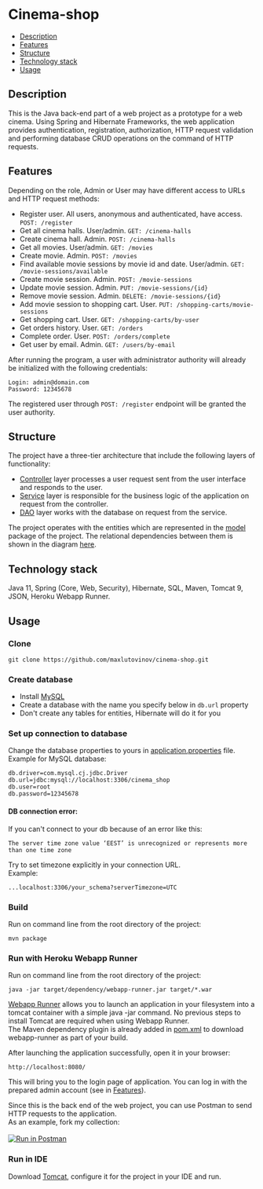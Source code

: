 # Cinema-shop

<!-- TOC -->

* [Description](#description)
* [Features](#features)
* [Structure](#structure)
* [Technology stack](#technology-stack)
* [Usage](#usage)

<!-- TOC -->

## Description

This is the Java back-end part of a web project as a prototype for a web cinema. Using Spring and Hibernate Frameworks,
the web application provides authentication, registration, authorization, HTTP request validation and performing
database CRUD operations on the command of HTTP requests.

## Features

Depending on the role, Admin or User may have different access to URLs and HTTP request methods:<br>

* Register user. All users, anonymous and authenticated, have access. `POST: /register`
* Get all cinema halls. User/admin. `GET: /cinema-halls`
* Create cinema hall. Admin. `POST: /cinema-halls`
* Get all movies. User/admin. `GET: /movies`
* Create movie. Admin. `POST: /movies`
* Find available movie sessions by movie id and date. User/admin. `GET: /movie-sessions/available`
* Create movie session. Admin. `POST: /movie-sessions`
* Update movie session. Admin. `PUT: /movie-sessions/{id}`
* Remove movie session. Admin. `DELETE: /movie-sessions/{id}`
* Add movie session to shopping cart. User. `PUT: /shopping-carts/movie-sessions`
* Get shopping cart. User. `GET: /shopping-carts/by-user`
* Get orders history. User. `GET: /orders`
* Complete order. User. `POST: /orders/complete`
* Get user by email. Admin. `GET: /users/by-email`

After running the program, a user with administrator authority will already be initialized with the following
credentials:

    Login: admin@domain.com
    Password: 12345678

The registered user through `POST: /register` endpoint will be granted the user authority.

## Structure

The project have a three-tier architecture that include the following layers of functionality:

- [Controller](src/main/java/cinema/controller) layer processes a user request sent from the user interface and responds
  to the user.
- [Service](src/main/java/cinema/service) layer is responsible for the business logic of the application on request from
  the controller.
- [DAO](src/main/java/cinema/dao) layer works with the database on request from the service.

The project operates with the entities which are represented in the [model](src/main/java/cinema/model) package of the
project. The relational dependencies between them is shown in the diagram [here](cinema_uml.png).

## Technology stack

Java 11, Spring (Core, Web, Security), Hibernate, SQL, Maven, Tomcat 9, JSON, Heroku Webapp Runner.

## Usage

### Clone

    git clone https://github.com/maxlutovinov/cinema-shop.git

### Create database

* Install [MySQL](https://dev.mysql.com/downloads/workbench/)
* Create a database with the name you specify below in `db.url` property
* Don't create any tables for entities, Hibernate will do it for you

### Set up connection to database

Change the database properties to yours in [application.properties](src/main/resources/application.properties) file.<br>
Example for MySQL database:

    db.driver=com.mysql.cj.jdbc.Driver
    db.url=jdbc:mysql://localhost:3306/cinema_shop
    db.user=root
    db.password=12345678

#### DB connection error:

If you can't connect to your db because of an error like this:

    The server time zone value ‘EEST’ is unrecognized or represents more than one time zone

Try to set timezone explicitly in your connection URL. <br>Example:

    ...localhost:3306/your_schema?serverTimezone=UTC

### Build

Run on command line from the root directory of the project:

    mvn package

### Run with Heroku Webapp Runner

Run on command line from the root directory of the project:

    java -jar target/dependency/webapp-runner.jar target/*.war

[Webapp Runner](https://github.com/heroku/devcenter-webapp-runner) allows you to launch an application in your
filesystem into a tomcat container with a simple java -jar command. No previous steps to install Tomcat are required
when using Webapp Runner.<br>
The Maven dependency plugin is already added in [pom.xml](pom.xml) to download webapp-runner as part of your build.

After launching the application successfully, open it in your browser:

    http://localhost:8080/

This will bring you to the login page of application. You can log in with the prepared admin account (see
in [Features](#features)).<br>

Since this is the back end of the web project, you can use Postman to send HTTP requests to the application.<br>
As an example, fork my collection:<br><br>
[![Run in Postman](https://run.pstmn.io/button.svg)](https://god.gw.postman.com/run-collection/22141349-1bdb1050-acab-40cf-9e6e-5137bd20b660?action=collection%2Ffork&collection-url=entityId%3D22141349-1bdb1050-acab-40cf-9e6e-5137bd20b660%26entityType%3Dcollection%26workspaceId%3Da134d96c-8c98-4857-a916-55b532b3c9b7)

### Run in IDE

Download [Tomcat](https://tomcat.apache.org/download-90.cgi), configure it for the project in your IDE and run.
